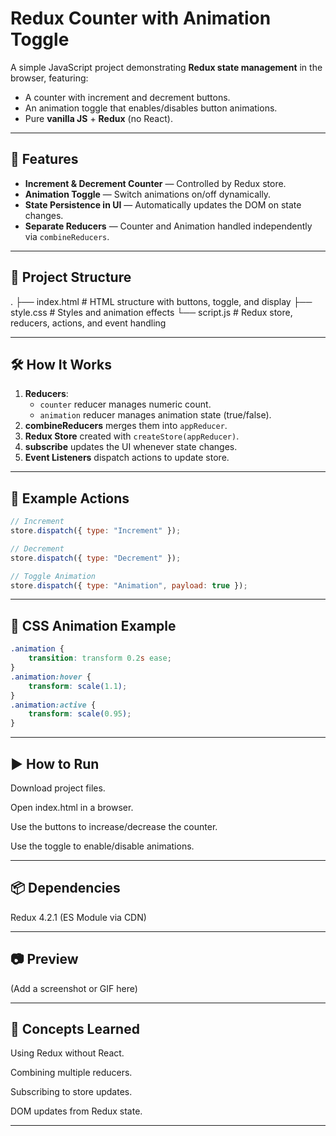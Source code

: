 # Redux Counter with Animation Toggle

A simple JavaScript project demonstrating **Redux state management** in the browser, featuring:
- A counter with increment and decrement buttons.
- An animation toggle that enables/disables button animations.
- Pure **vanilla JS** + **Redux** (no React).

---

## 🚀 Features
- **Increment & Decrement Counter** — Controlled by Redux store.
- **Animation Toggle** — Switch animations on/off dynamically.
- **State Persistence in UI** — Automatically updates the DOM on state changes.
- **Separate Reducers** — Counter and Animation handled independently via `combineReducers`.

---

## 📂 Project Structure

.
├── index.html # HTML structure with buttons, toggle, and display
├── style.css # Styles and animation effects
└── script.js # Redux store, reducers, actions, and event handling


---

## 🛠 How It Works
1. **Reducers**:
   - `counter` reducer manages numeric count.
   - `animation` reducer manages animation state (true/false).
2. **combineReducers** merges them into `appReducer`.
3. **Redux Store** created with `createStore(appReducer)`.
4. **subscribe** updates the UI whenever state changes.
5. **Event Listeners** dispatch actions to update store.

---

## 📜 Example Actions
```js
// Increment
store.dispatch({ type: "Increment" });

// Decrement
store.dispatch({ type: "Decrement" });

// Toggle Animation
store.dispatch({ type: "Animation", payload: true });
```

---

## 🎨 CSS Animation Example

```css
.animation {
    transition: transform 0.2s ease;
}
.animation:hover {
    transform: scale(1.1);
}
.animation:active {
    transform: scale(0.95);
}
```

---


## ▶️ How to Run

Download project files.

Open index.html in a browser.

Use the buttons to increase/decrease the counter.

Use the toggle to enable/disable animations.


---

## 📦 Dependencies

Redux 4.2.1 (ES Module via CDN)
<script type="module" src="https://cdn.jsdelivr.net/npm/redux@4.2.1/es/redux.mjs"></script>

--- 

## 📷 Preview
(Add a screenshot or GIF here)


---


## 🧠 Concepts Learned
Using Redux without React.

Combining multiple reducers.

Subscribing to store updates.

DOM updates from Redux state.


---
